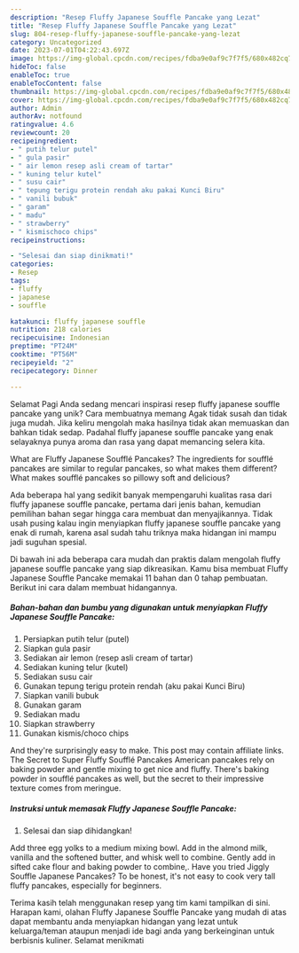 ```yaml
---
description: "Resep Fluffy Japanese Souffle Pancake yang Lezat"
title: "Resep Fluffy Japanese Souffle Pancake yang Lezat"
slug: 804-resep-fluffy-japanese-souffle-pancake-yang-lezat
category: Uncategorized
date: 2023-07-01T04:22:43.697Z
image: https://img-global.cpcdn.com/recipes/fdba9e0af9c7f7f5/680x482cq70/fluffy-japanese-souffle-pancake-foto-resep-utama.jpg
hideToc: false
enableToc: true
enableTocContent: false
thumbnail: https://img-global.cpcdn.com/recipes/fdba9e0af9c7f7f5/680x482cq70/fluffy-japanese-souffle-pancake-foto-resep-utama.jpg
cover: https://img-global.cpcdn.com/recipes/fdba9e0af9c7f7f5/680x482cq70/fluffy-japanese-souffle-pancake-foto-resep-utama.jpg
author: Admin
authorAv: notfound
ratingvalue: 4.6
reviewcount: 20
recipeingredient:
- " putih telur putel"
- " gula pasir"
- " air lemon resep asli cream of tartar"
- " kuning telur kutel"
- " susu cair"
- " tepung terigu protein rendah aku pakai Kunci Biru"
- " vanili bubuk"
- " garam"
- " madu"
- " strawberry"
- " kismischoco chips"
recipeinstructions:

- "Selesai dan siap dinikmati!"
categories:
- Resep
tags:
- fluffy
- japanese
- souffle

katakunci: fluffy japanese souffle 
nutrition: 218 calories
recipecuisine: Indonesian
preptime: "PT24M"
cooktime: "PT56M"
recipeyield: "2"
recipecategory: Dinner

---
```



Selamat Pagi Anda sedang mencari inspirasi resep fluffy japanese souffle pancake yang unik? Cara membuatnya memang Agak tidak susah dan tidak juga mudah. Jika keliru mengolah maka hasilnya tidak akan memuaskan dan bahkan tidak sedap. Padahal fluffy japanese souffle pancake yang enak selayaknya punya aroma dan rasa yang dapat memancing selera kita.


What are Fluffy Japanese Soufflé Pancakes? The ingredients for soufflé pancakes are similar to regular pancakes, so what makes them different? What makes soufflé pancakes so pillowy soft and delicious?

Ada beberapa hal yang sedikit banyak mempengaruhi kualitas rasa dari fluffy japanese souffle pancake, pertama dari jenis bahan, kemudian pemilihan bahan segar hingga cara membuat dan menyajikannya. Tidak usah pusing kalau ingin menyiapkan fluffy japanese souffle pancake yang enak di rumah, karena asal sudah tahu triknya maka hidangan ini mampu jadi suguhan spesial.


Di bawah ini ada beberapa cara mudah dan praktis dalam mengolah fluffy japanese souffle pancake yang siap dikreasikan. Kamu bisa membuat Fluffy Japanese Souffle Pancake memakai 11 bahan dan 0 tahap pembuatan. Berikut ini cara dalam membuat hidangannya.

<!--inarticleads1-->

##### Bahan-bahan dan bumbu yang digunakan untuk menyiapkan Fluffy Japanese Souffle Pancake:

1. Persiapkan  putih telur (putel)
1. Siapkan  gula pasir
1. Sediakan  air lemon (resep asli cream of tartar)
1. Sediakan  kuning telur (kutel)
1. Sediakan  susu cair
1. Gunakan  tepung terigu protein rendah (aku pakai Kunci Biru)
1. Siapkan  vanili bubuk
1. Gunakan  garam
1. Sediakan  madu
1. Siapkan  strawberry
1. Gunakan  kismis/choco chips


And they&#39;re surprisingly easy to make. This post may contain affiliate links. The Secret to Super Fluffy Soufflé Pancakes American pancakes rely on baking powder and gentle mixing to get nice and fluffy. There&#39;s baking powder in soufflé pancakes as well, but the secret to their impressive texture comes from meringue. 

<!--inarticleads2-->

##### Instruksi untuk memasak Fluffy Japanese Souffle Pancake:


1. Selesai dan siap dihidangkan!

Add three egg yolks to a medium mixing bowl. Add in the almond milk, vanilla and the softened butter, and whisk well to combine. Gently add in sifted cake flour and baking powder to combine,. Have you tried Jiggly Souffle Japanese Pancakes? To be honest, it&#39;s not easy to cook very tall fluffy pancakes, especially for beginners. 

Terima kasih telah menggunakan resep yang tim kami tampilkan di sini. Harapan kami, olahan Fluffy Japanese Souffle Pancake yang mudah di atas dapat membantu anda menyiapkan hidangan yang lezat untuk keluarga/teman ataupun menjadi ide bagi anda yang berkeinginan untuk berbisnis kuliner. Selamat menikmati
